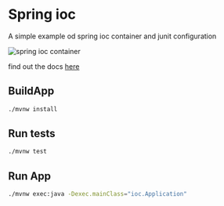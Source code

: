 # Spring ioc

A simple example od spring ioc container and junit configuration

![spring ioc container](https://docs.spring.io/spring-framework/docs/current/reference/html/images/container-magic.png)

find out the docs [here](https://docs.spring.io/spring-framework/docs/current/reference/html/core.html#beans)

## BuildApp
```bash
./mvnw install
```
## Run tests
```bash
./mvnw test
```
## Run App
```bash
./mvnw exec:java -Dexec.mainClass="ioc.Application"
```
